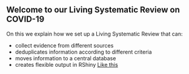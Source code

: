 ## Welcome to our Living Systematic Review on COVID-19


On this we explain how we set up a Living Systematic Review that can:
* collect evidence from different sources
* deduplicates information according to different criteria
* moves information to a central database
* creates flexible output in RShiny [Like this](https://zika.ispm.unibe.ch/assets/data/pub/ncov/)
